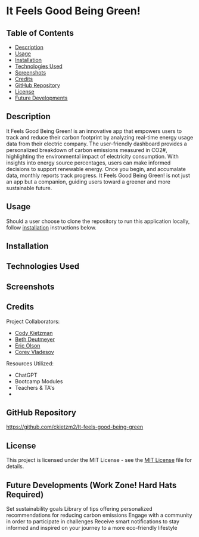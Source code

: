 # It Feels Good Being Green!

## Table of Contents
  - [Description](#description)
  - [Usage](#usage)
  - [Installation](#installation)
  - [Technologies Used](#technologies-used)
  - [Screenshots](#screenshots)
  - [Credits](#credits)
  - [GitHub Repository](#github-repository)  
  - [License](#license)
  - [Future Developments](#future-developments-work-zone-hard-hats-required)

## Description
It Feels Good Being Green! is an innovative app that empowers users to track and reduce their carbon footprint by analyzing real-time energy usage data from their electric company. The user-friendly dashboard provides a personalized breakdown of carbon emissions measured in CO2#, highlighting the environmental impact of electricity consumption. With insights into energy source percentages, users can make informed decisions to support renewable energy. Once you begin, and accumalate data, monthly reports track progress. It Feels Good Being Green! is not just an app but a companion, guiding users toward a greener and more sustainable future.

## Usage





Should a user choose to clone the repository to run this application locally, follow [installation](#installation) instructions below.

## Installation


## Technologies Used


## Screenshots


## Credits
Project Collaborators:
- [Cody Kietzman](https://github.com/ckietzm2)
- [Beth Deutmeyer](https://github.com/bdeutmeyer)
- [Eric Olson](https://github.com/ericolson1977)
- [Corey Vladesov](https://github.com/vladesovc)

Resources Utilized:
- ChatGPT
- Bootcamp Modules
- Teachers & TA's
- 

## GitHub Repository
https://github.com/ckietzm2/It-feels-good-being-green

## License
This project is licensed under the MIT License - see the [MIT License](/LICENSE) file for details.

## Future Developments (Work Zone! Hard Hats Required)
Set sustainability goals
Library of tips offering personalized recommendations for reducing carbon emissions
Engage with a community in order to participate in challenges 
Receive smart notifications to stay informed and inspired on your journey to a more eco-friendly lifestyle